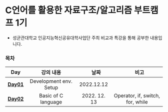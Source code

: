 # C언어를 활용한 자료구조/알고리즘 부트캠프 1기

- 성균관대학교 인공지능혁신공유대학사업단 주최 비교과 특강을 통해 공부한 내용입니다.

### 목차

|                                                  Day                                                  |       강의 내용        |   　날짜　   |             　비고　             |
| :---------------------------------------------------------------------------------------------------: | :--------------------: | :----------: | :------------------------------: |
| [**Day01**](https://github.com/yesjuhee/data_structure-algorithm-bootcamp/tree/main/Day01-BasicOfC_1) | Development env. Setup |  2022.12.12  |                　                |
| [**Day02**](https://github.com/yesjuhee/data_structure-algorithm-bootcamp/tree/main/Day02-BasicOfC_2) |  Basic of C language   | 2022. 12. 13 | Operator, if, switch, for, while |
